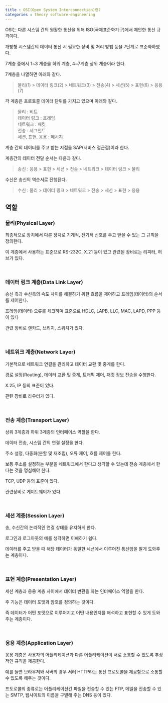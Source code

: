 ```yaml
---
title : OSI(Open System Interconnection)란?
categories : theory software-engineering
---
```



OSI는 다른 시스템 간의 원활한 통신을 위해 ISO(국제표준화기구)에서 제안한 통신 규격이다.

개방형 시스템간의 데이터 통신 시 필요한 장비 및 처리 방법 등을 7단계로 표준화하였다.

7계층 중에서 1~3 계층을 하위 계층, 4~7계층 상위 계층이라 한다.

7계층을 나열하면 아래와 같다.

> 물리(1) > 데이터 링크(2) > 네트워크(3) > 전송(4) > 세션(5) > 표현(6) > 응용(7)


각 계층은 프로토콜 데이터 단위를 가지고 있으며 아래와 같다. 

> 물리 : 비트 <br>
> 데이터 링크 : 프레임 <br>
> 네트워크 : 패킷 <br>
> 전송 : 세그먼트 <br>
> 세션, 표현, 응용 : 메시지 <br>


계층 간의 데이터를 주고 받는 지점을 SAP(서비스 접근점)이라 한다.


계층간의 데이터 전달 순서는 다음과 같다. 

> 송신 : 응용 > 표현 > 세션 > 전송 > 네트워크 > 데이터 링크 > 물리 <br>

수신은 송신의 역순서로 진행된다.

> 수신 : 물리 > 데이터 링크 > 네트워크 > 전송 > 세션 > 표현 > 응용


## 역할

### 물리(Physical Layer)

최종적으로 장치에서 다른 장치로 기계적, 전기적 신호를 주고 받을 수 있는 그 규칙을 정의한다.

이 계층에서 사용하는 표준으로 RS-232C, X.21 등이 있고 관련된 장비로는 리피터, 허브가 있다.

<br>

### 데이터 링크 계층(Data Link Layer)

송신 측과 수신측의 속도 차이를 해결하기 위한 흐름을 제어하고 프레임(데이터)의 순서를 제어한다.

프레임(데이터) 오류를 체크하며 표준으로 HDLC, LAPB, LLC, MAC, LAPD, PPP 등이 있다

관련 장비로 랜카드, 브리지, 스위치가 있다.

<br>

### 네트워크 계층(Network Layer)

기본적으로 네트워크 연결을 관리하고 데이터 교환 및 중계를 한다.

경로 설정(Routing), 데이터 교환 및 중계, 트래픽 제어, 패킷 정보 전송을 수행한다.

X.25, IP 등의 표준이 있다.

관련 장비로 라우터가 있다.

<br>

### 전송 계층(Transport Layer)

상위 3계층과 하위 3계층의 인터페이스 역할을 한다.

데이터 전송, 시스템 간의 연결 설정을 한다.

주소 설정, 다중화(분할 및 재조립), 오류 제어, 흐름 제어를 한다.

보통 주소를 설정하는 부분을 네트워크에서 한다고 생각할 수 있는데 전송 계층에서 한다는 것을 명심해야 한다.

TCP, UDP 등의 표준이 있다.

관련장비로 게이트웨이가 있다.

<br>

### 세션 계층(Session Layer)

송, 수신간의 논리적인 연결 상태를 유지하게 한다.

로그인과 로그아웃의 예를 생각하면 이해하기 쉽다.

데이터를 주고 받을 때 해당 데이터가 동일한 세션에서 이루어진 통신임을 알게 도와주는 계층이다.

<br>

### 표현 계층(Presentation Layer)

세션 계층과 응용 계층 사이에서 데이터 변환을 하는 인터페이스 역할을 한다.

주 기능은 데이터 포맷과 암호를 정의하는 것이다.

즉 데이터가 어떤 포맷으로 이루어지고 어떤 내용인지를 해석하고 표현할 수 있게 도와주는 계층이다.

<br>

### 응용 계층(Application Layer)

응용 계층은 사용자의 어플리케이션과 다른 어플리케이션이 서로 소통할 수 있도록 추상적인 규칙을 제공한다.

예를 들면 브라우저와 서버의 경우 서러 HTTP라는 통신 프로토콜을 제공함으로 소통할 수 있도록 해주는 것이다.

프토로콜의 종류로는 어플리케이션간 파일을 전송할 수 있는 FTP, 메일을 전송할 수 있는 SMTP, 웹사이트의 이름을 구별해 주는 DNS 등이 있다.























